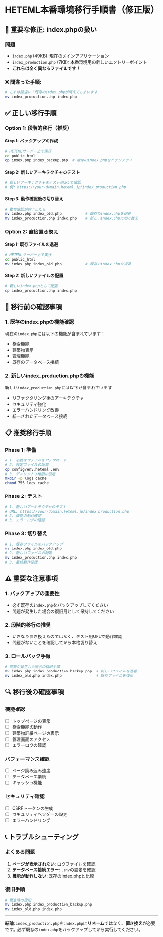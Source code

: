# HETEML本番環境移行手順書（修正版）

## 🚨 重要な修正: index.phpの扱い

### **問題:**
- `index.php` (49KB): 現在のメインアプリケーション
- `index_production.php` (7KB): 本番環境用の新しいエントリーポイント
- **これらは全く異なるファイルです！**

### **❌ 間違った手順:**
```bash
# これは間違い！既存のindex.phpが消えてしまいます
mv index_production.php index.php
```

## ✅ 正しい移行手順

### **Option 1: 段階的移行（推奨）**

#### Step 1: バックアップの作成
```bash
# HETEMLサーバー上で実行
cd public_html
cp index.php index_backup.php  # 既存のindex.phpをバックアップ
```

#### Step 2: 新しいアーキテクチャのテスト
```bash
# 新しいアーキテクチャをテスト用URLで確認
# 例: https://your-domain.heteml.jp/index_production.php
```

#### Step 3: 動作確認後の切り替え
```bash
# 動作確認が完了したら
mv index.php index_old.php           # 既存のindex.phpを退避
mv index_production.php index.php    # 新しいindex.phpに切り替え
```

### **Option 2: 直接置き換え**

#### Step 1: 既存ファイルの退避
```bash
# HETEMLサーバー上で実行
cd public_html
mv index.php index_old.php           # 既存のindex.phpを退避
```

#### Step 2: 新しいファイルの配置
```bash
# 新しいindex.phpとして配置
cp index_production.php index.php
```

## 🔧 移行前の確認事項

### **1. 既存のindex.phpの機能確認**
現在の`index.php`には以下の機能が含まれています：
- 検索機能
- 建築物表示
- 管理機能
- 既存のデータベース接続

### **2. 新しいindex_production.phpの機能**
新しい`index_production.php`には以下が含まれています：
- リファクタリング後のアーキテクチャ
- セキュリティ強化
- エラーハンドリング改善
- 統一されたデータベース接続

## 📋 推奨移行手順

### **Phase 1: 準備**
```bash
# 1. 必要なファイルをアップロード
# 2. 設定ファイルの配置
cp config/env.heteml .env
# 3. ディレクトリ権限の設定
mkdir -p logs cache
chmod 755 logs cache
```

### **Phase 2: テスト**
```bash
# 1. 新しいアーキテクチャのテスト
# URL: https://your-domain.heteml.jp/index_production.php
# 2. 機能の動作確認
# 3. エラーログの確認
```

### **Phase 3: 切り替え**
```bash
# 1. 既存ファイルのバックアップ
mv index.php index_old.php
# 2. 新しいファイルの配置
mv index_production.php index.php
# 3. 最終動作確認
```

## ⚠️ 重要な注意事項

### **1. バックアップの重要性**
- 必ず既存の`index.php`をバックアップしてください
- 問題が発生した場合の復旧用として保持してください

### **2. 段階的移行の推奨**
- いきなり置き換えるのではなく、テスト用URLで動作確認
- 問題がないことを確認してから本格切り替え

### **3. ロールバック手順**
```bash
# 問題が発生した場合の復旧手順
mv index.php index_production_backup.php  # 新しいファイルを退避
mv index_old.php index.php                # 既存ファイルを復元
```

## 🔍 移行後の確認事項

### **機能確認**
- [ ] トップページの表示
- [ ] 検索機能の動作
- [ ] 建築物詳細ページの表示
- [ ] 管理画面のアクセス
- [ ] エラーログの確認

### **パフォーマンス確認**
- [ ] ページ読み込み速度
- [ ] データベース接続
- [ ] キャッシュ機能

### **セキュリティ確認**
- [ ] CSRFトークンの生成
- [ ] セキュリティヘッダーの設定
- [ ] エラーハンドリング

## 📞 トラブルシューティング

### **よくある問題**
1. **ページが表示されない**: ログファイルを確認
2. **データベース接続エラー**: `.env`の設定を確認
3. **機能が動作しない**: 既存のindex.phpと比較

### **復旧手順**
```bash
# 緊急時の復旧
mv index.php index_production_backup.php
mv index_old.php index.php
```

---

**結論**: `index_production.php`を`index.php`に**リネーム**ではなく、**置き換え**が必要です。必ず既存の`index.php`をバックアップしてから実行してください。
